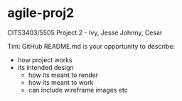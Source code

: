 # agile-proj2
CITS3403/5505 Project 2 - Ivy, Jesse Johnny, Cesar

Tim: GitHub README.md is your opportunity to describe:
- how project works
- its intended design
    - how its meant to render
    - how its meant to work
    - can include wireframe images etc


